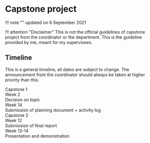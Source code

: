 # Capstone project

!!! note ""
    updated on 6 September 2021

!!! attention "Disclaimer"
    This is not the official guidelines of capstone project from the coordinator or the department. This is the guideline provided by me, meant for my supervisees. 

## Timeline

This is a general timeline, all dates are subject to change. The announcement from the coordinator should always be taken at higher priority than this.

<div class="timeline">
    <div class="container left title">
        <div class="content">Capstone 1</div>
    </div>
    <div class="container right">
        <div class="date">Week 2</div>
        <div class="content">Decision on topic</div>
    </div>
    <div class="container right">
        <div class="date">Week 14</div>
        <div class="content">Submission of planning document + activity log</div>
    </div>
    <div class="container left title">
        <div class="content">Capstone 2</div>
    </div>
    <div class="container right">
        <div class="date">Week 12</div>
        <div class="content">Submission of final report</div>
    </div>
    <div class="container right">
        <div class="date">Week 13-14</div>
        <div class="content">Presentation and demonstration</div>
    </div>
</div>